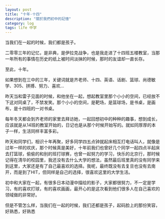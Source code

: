 ```yaml
---
layout: post
title: "十年·十四"
description: "關於我們初中的記憶"
category: log
tags: life 中学
---
```


当我们在一起的时候，我们都是孩子。

二零零三年的记忆，是非典，是伊拉克战争，也是我走进了十四班五楼教室，当那一年所有的事情在历史的纸上被时间淡抹的时候，那时的友谊却一直长存。

至此，十年。

如果想到在三中的三年，关键词就是齐老师、十四、英语、话剧、篮球、尚德敏学、305、拼搏、努力、喜欢…

昨天当和雷子见面的时候，和他坐在一起，想起教室里那个小小的空间，已经放不下这对同桌了，不禁发笑。那个小小的空间，是靶场，是篮球场，是书桌，是画布，是十四班的一对书桌。

每年冬天都会到齐老师的家里去拜访她，一起回想初中的种种的趣事，想到成长，应该就是从14班的教室开始的，日记也是从那个时候开始写的。就如同厚厚的本子一样，生活同样丰富多彩。

昨天和同学们，相识十年再聚，好多同学四五点钟就起床相互打电话叫人，就像是过年一样的欢庆，那个时候真是美好，十年前我们也曾好几个同学一起四点半起床去打篮球，偷偷的和别的班打球赛，也曾一起努力的学习，快乐的北京行，那时候记得在清华的校园里，我还没有去什么大学的想法，虽然最后班里真的没有同学来到这里，大家还是有了自己最喜欢的选择。我呢，最终既没有去复旦也没有去南开，而是到了HIT，但同样是自己的选择，很喜欢这里的大学生活。

初中和大家在一起，有很多日本动漫中描绘的影子，大家都很努力，不一定是学习，有的喜欢打球，有的喜欢画画，最开心的是这次看到他们很多人在自己喜欢的领域做的非常好。

但是不管怎么样，当我们在一起的时候，我们还都是孩子，起码脸上的那份笑容，好熟悉，好熟悉